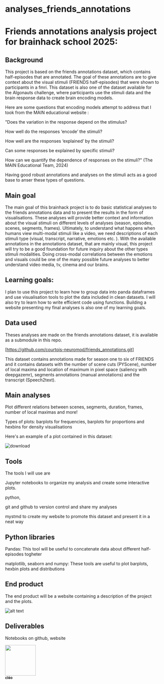 # analyses_friends_annotations
# Friends annotations analysis project for brainhack school 2025:

## Background
This project is based on the friends annotations dataset, which contains half-episodes that are annotated.
The goal of these annotations are to give context about the visual stimuli (FRIENDS half-episodes) that were shown
to participants in a fmri. This dataset is also one of the dataset available for the Algonauts challenge, where participants use the stimuli data and the brain response data to create brain encoding models.

Here are some questions that encoding models attempt to address that I took from the MAIN educational website :

"Does the variation in the response depend on the stimulus?

How well do the responses ‘encode’ the stimuli?

How well are the responses ‘explained’ by the stimuli?

Can some responses be explained by specific stimuli?

How can we quantify the dependence of responses on the stimuli?" (The MAIN Educational Team, 2024)

Having good robust annotations and analyses on the stimuli acts as a good base to anser these types of questions.   

## Main goal
The main goal of this brainhack project is to do basic statistical analyses to the friends annotations data and to present
the results in the form of visualisations. These analyses will provide better context and information about the visual stimuli on different levels of analyses (season, episodes, scenes, segments, frames). Ultimately, to understand what happens when humans view multi-modal stimuli like a video, we need 
descriptions of each stimuli type (visual, transcript, narrative, emotions etc. ). With the available annotations in the annotations dataset, that are mainly visual, this project will try to be a good foundation for future inquiry about the other types stimuli modalities. Doing cross-modal correlations between the emotions and visuals could be one of the many possible future analyses to better understand video media, tv, cinema and our brains.

## Learning goals:
I plan to use this project to learn how to group data into panda dataframes and use visualisation tools to plot the data included in clean datasets. I will also try to learn how to write efficient code using functions. Building a website presenting my final analyses is also one of my learning goals.

## Data used
Theses analyses are made on the friends annotations dataset, it is available as a submodule in this repo.

[https://github.com/courtois-neuromod/friends_annotations.git]

This dataset contains annotations made for season one to six of FRIENDS and it contains datasets with the number of scene cuts (PYScene), number of local maxima and location of maximum in pixel space (saliency with deepgazemr), segments
annotations (manual annotations) and the transcript (Speech2text).

## Main analyses 
Plot different relations between scenes, segments, duration, frames, number of local maximas and more!

Types of plots: barplots for frequencies, barplots for proportions and hexbins for density visualisations

Here's an example of a plot contained in this dataset: 

![download](https://github.com/user-attachments/assets/d19ff0c2-9cc2-42e7-82ae-ff1a9a57dd6d)

## Tools
The tools I will use are 

   Jupyter notebooks to organize my analysis and create some interactive plots.
   
   python,

   git and github to version control and share my analyses
   
   mystmd to create my website to promote this dataset and present it in a neat way

## Python libraries
Pandas: This tool will be useful to concatenate data about different half-episodes togheter

matplotlib, seaborn and numpy: These tools are useful to plot barplots, hexbin plots and distributions

## End product
The end product will be a website containing a description of the project and the plots.

![alt text](https://i.pinimg.com/736x/fb/d5/3a/fbd53a0dc2a88bcad9d25986cb42964c.jpg)

## Deliverables
Notebooks on github, website


<a href="https://github.com/cleode5a7">
   <img src="https://avatars.githubusercontent.com/u/210581839?v=4?s=100" width="100px;" alt=""/>
   <br /><sub><b>cléo</b></sub>
</a>
